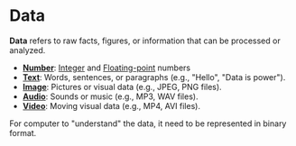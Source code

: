 # Data

**Data** refers to raw facts, figures, or information that can be processed or analyzed. 

- **[Number]**: [Integer] and [Floating-point] numbers
- **[Text]**: Words, sentences, or paragraphs (e.g., "Hello", "Data is power").  
- **[Image]**: Pictures or visual data (e.g., JPEG, PNG files).  
- **[Audio]**: Sounds or music (e.g., MP3, WAV files).  
- **[Video]**: Moving visual data (e.g., MP4, AVI files). 

For computer to "understand" the data, it need to be represented in binary format.

[number]: number/Integer
[integer]: number/Integer
[floating-point]: number/FloatingPoint
[text]: text/Text
[image]: image/Image
[audio]: audio/Audio
[video]: video/Video